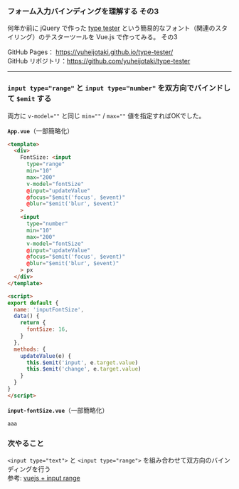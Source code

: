 ### フォーム入力バインディングを理解する その3

何年か前に jQuery で作った [type tester](https://yuheijotaki.com/demo/type_tester/1.1/) という簡易的なフォント（関連のスタイリング）のテスターツールを Vue.js で作ってみる。 その3

GitHub Pages： https://yuheijotaki.github.io/type-tester/  
GitHub リポジトリ：https://github.com/yuheijotaki/type-tester

---

### `input type="range"` と `input type="number"` を双方向でバインドして `$emit` する

両方に `v-model=""` と同じ  `min=""`  / `max=""` 値を指定すればOKでした。

**`App.vue`**（一部簡略化）

```html
<template>
  <div>
    FontSize: <input
      type="range"
      min="10"
      max="200"
      v-model="fontSize"
      @input="updateValue"
      @focus="$emit('focus', $event)"
      @blur="$emit('blur', $event)"
    >
    <input
      type="number"
      min="10"
      max="200"
      v-model="fontSize"
      @input="updateValue"
      @focus="$emit('focus', $event)"
      @blur="$emit('blur', $event)"
    > px
  </div>
</template>

<script>
export default {
  name: 'inputFontSize',
  data() {
    return {
      fontSize: 16,
    }
  },
  methods: {
    updateValue(e) {
      this.$emit('input', e.target.value)
      this.$emit('change', e.target.value)
    }
  }
}
</script>
```

**`input-fontSize.vue`**（一部簡略化）

```html
aaa
```



### 次やること

`<input type="text">` と `<input type="range">` を組み合わせて双方向のバインディングを行う  
参考: [vuejs + input range](https://codepen.io/Angelpsy/pen/mApRqJ)

